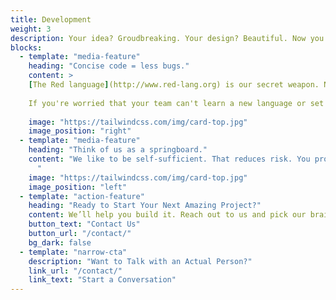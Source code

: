 ```yaml
---
title: Development
weight: 3
description: Your idea? Groudbreaking. Your design? Beautiful. Now you just have to write some code...right?
blocks:
  - template: "media-feature"
    heading: "Concise code = less bugs."
    content: >
    [The Red language](http://www.red-lang.org) is our secret weapon. Nobody understands it or wields it more effectively than we do; because we built it. It's fully open source, developed transparently, so you're never locked in or out. We can provide standalone EXEs with no dependencies, whether you're running on Windows, Linux, or pre-Catalina OS X. Android support is under development as well.<br><br>
    
    If you're worried that your team can't learn a new language or set up a complex toolchain, fear not. Red was designed to be familiar and accessible, while also showing that there's a better way to build software. The toolchain is a single EXE that can cross-compile to any supported platform, and a self-hosted interactive console (a REPL to devs) for rapid work.
    
    image: "https://tailwindcss.com/img/card-top.jpg"
    image_position: "right"
  - template: "media-feature"
    heading: "Think of us as a springboard."
    content: "We like to be self-sufficient. That reduces risk. You probably agree. So our goal is to make sure the work we do can be carried forward by your team, if you so desire. Less code and fewer dependencies means fewer unknowns and less bugs. Our methodology? Keep things simple and communicate. If you use other technologies, we're probably familiar with them. We have over 125 years of combined software development experience on our team, from graybeards to young turks.
      "
    image: "https://tailwindcss.com/img/card-top.jpg"
    image_position: "left"
  - template: "action-feature"
    heading: "Ready to Start Your Next Amazing Project?"
    content: We’ll help you build it. Reach out to us and pick our brains.
    button_text: "Contact Us"
    button_url: "/contact/"
    bg_dark: false
  - template: "narrow-cta"
    description: "Want to Talk with an Actual Person?"
    link_url: "/contact/"
    link_text: "Start a Conversation"
---
```

